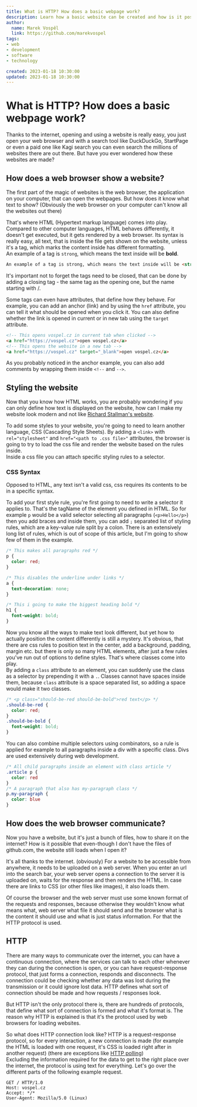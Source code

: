 ```yaml
---
title: What is HTTP? How does a basic webpage work?
description: Learn how a basic website can be created and how is it possible for a website to load on your computer.
author:
  name: Marek Vospěl
  link: https://github.com/marekvospel
tags:
- web
- development
- software
- technology

created: 2023-01-18 10:30:00
updated: 2023-01-18 10:30:00
---
```

# What is HTTP? How does a basic webpage work?
Thanks to the internet, opening and using a website is really easy, you just open your web browser and with a search
tool like DuckDuckGo, StartPage or even a paid one like Kagi search you can even search the millions of websites there
are out there. But have you ever wondered how these websites are made?

## How does a web browser show a website?
The first part of the magic of websites is the web browser, the application on your computer, that can open the
webpages. But how does it know what text to show? (Obviously the web browser on your computer can't know all the
websites out there)

That's where HTML (Hypertext markup language) comes into play. Compared to other computer languages, HTML behaves
differently, it doesn't get executed, but it gets rendered by a web browser. Its syntax is really easy, all text, that
is inside the file gets shown on the website, unless it's a tag, which marks the content inside has different formatting.  
An example of a tag is `strong`, which means the text inside will be **bold**.
```html
An example of a tag is strong, which means the text inside will be <strong>bold</strong>
```
It's important not to forget the tags need to be closed, that can be done by adding a closing tag - the same tag as
the opening one, but the name starting with /.

Some tags can even have attributes, that define how they behave. For example, you can add an anchor (link) and by
using the `href` attribute, you can tell it what should be opened when you click it. You can also define whether the
link is opened in current or in new tab using the `target` attribute.
```html
<!-- This opens vospel.cz in current tab when clicked -->
<a href="https://vospel.cz">open vospel.cz</a>
<!-- This opens the website in a new tab -->
<a href="https://vospel.cz" target="_blank">open vospel.cz</a>
```
As you probably noticed in the anchor example, you can also add comments by wrapping them inside `<!--` and `-->`.

## Styling the website
Now that you know how HTML works, you are probably wondering if you can only define how text is displayed on the
website, how can I make my website look modern and not like [Richard Stallman's website](https://stallman.org).

To add some styles to your website, you're going to need to learn another language, CSS (Cascading Style Sheets). By
adding a `<link>` with `rel="stylesheet"` and `href="<path to .css file>"` attributes, the browser is going to try to
load the css file and render the website based on the rules inside.  
Inside a css file you can attach specific styling rules to a selector.

### CSS Syntax
Opposed to HTML, any text isn't a valid css, css requires its contents to be in a specific syntax.

To add your first style rule, you're first going to need to write a selector it applies to. That's the tagName of the
element you defined in HTML. So for example `p` would be a valid selector selecting all paragraphs (`<p>Hello</p>`)
then you add braces and inside them, you can add `;` separated list of styling rules, which are a key-value rule split by
a colon. There is an extensively long list of rules, which is out of scope of this article, but I'm going to show few
of them in the example.
```css
/* This makes all paragraphs red */
p {
  color: red;
}

/* This disables the underline under links */
a {
  text-decoration: none;
}

/* This i going to make the biggest heading bold */
h1 {
  font-weight: bold;
}
```

Now you know all the ways to make text look different, but yet how to actually position the content differently is still
a mystery. It's obvious, that there are css rules to position text in the center, add a background, padding, margin etc.
but there is only so many HTML elements, after just a few rules you've run out of options to define styles. That's where
classes come into play.  
By adding a `class` attribute to an element, you can suddenly use the class as a selector by prepending it with a `.`.
Classes cannot have spaces inside them, because `class` attribute is a space separated list, so adding a space would
make it two classes.
```css
/* <p class="should-be-red should-be-bold">red text</p> */
.should-be-red {
  color: red;
}
.should-be-bold {
  font-weight: bold;
}
```

You can also combine multiple selectors using combinators, so a rule is applied for example to all paragraphs inside a
div with a specific class. Divs are used extensively during web development.
```css
/* All child paragraphs inside an element with class article */
.article p {
  color: red
}
/* A paragraph that also has my-paragraph class */
p.my-paragraph {
  color: blue
}
```

## How does the web browser communicate?
Now you have a website, but it's just a bunch of files, how to share it on the internet? How is it possible that
even-though I don't have the files of github.com, the website still loads when I open it?

It's all thanks to the internet. (obviously) For a website to be accessible from anywhere, it needs to be uploaded on
a web server. When you enter an url into the search bar, your web server opens a connection to the server it is uploaded
on, waits for the response and then renders the HTML. In case there are links to CSS (or other files like images), it
also loads them.

Of course the browser and the web server must use some known format of the requests and responses, because otherwise
they wouldn't know what means what, web server what file it should send and the browser what is the content it should
use and what is just status information. For that the HTTP protocol is used.

## HTTP
There are many ways to communicate over the internet, you can have a continuous connection, where the services can talk
to each other whenever they can during the connection is open, or you can have request-response protocol, that just
forms a connection, responds and disconnects. The connection could be checking whether any data was lost during the
transmission or it could ignore lost data. HTTP defines what sort of connection should be made and how requests / 
responses look.

But HTTP isn't the only protocol there is, there are hundreds of protocols, that define what sort of connection is
formed and what it's format is. The reason why HTTP is explained is that it's the protocol used by web browsers for
loading websites.

So what does HTTP connection look like? HTTP is a request-response protocol, so for every interaction, a new connection
is made (for example the HTML is loaded with one request, it's CSS is loaded right after in another request) (there are
exceptions like [HTTP polling](https://stackoverflow.com/questions/12555043/my-understanding-of-http-polling-long-polling-http-streaming-and-websockets))  
Excluding the information required for the data to get to the right place over the internet, the protocol is using
text for everything. Let's go over the different parts of the following example request.

```http request
GET / HTTP/1.0
Host: vospel.cz
Accept: */*
User-Agent: Mozilla/5.0 (Linux)

```

